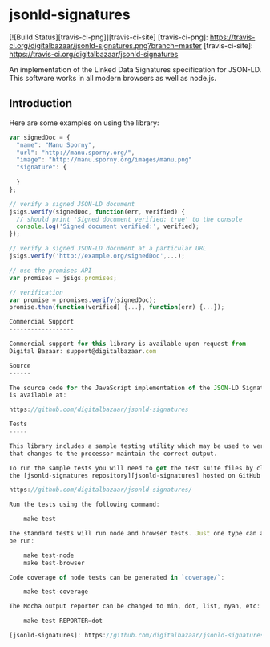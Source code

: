 jsonld-signatures
=================

[![Build Status][travis-ci-png]][travis-ci-site]
[travis-ci-png]: https://travis-ci.org/digitalbazaar/jsonld-signatures.png?branch=master
[travis-ci-site]: https://travis-ci.org/digitalbazaar/jsonld-signatures

An implementation of the Linked Data Signatures specification for JSON-LD. 
This software works in all modern browsers as well as node.js.

Introduction
------------

Here are some examples on using the library:

```js
var signedDoc = {
  "name": "Manu Sporny",
  "url": "http://manu.sporny.org/",
  "image": "http://manu.sporny.org/images/manu.png"
  "signature": {
    
  }
};

// verify a signed JSON-LD document
jsigs.verify(signedDoc, function(err, verified) {
  // should print 'Signed document verified: true' to the console
  console.log('Signed document verified:', verified);
});

// verify a signed JSON-LD document at a particular URL
jsigs.verify('http://example.org/signedDoc',...);

// use the promises API
var promises = jsigs.promises;

// verification
var promise = promises.verify(signedDoc);
promise.then(function(verified) {...}, function(err) {...});

Commercial Support
------------------

Commercial support for this library is available upon request from
Digital Bazaar: support@digitalbazaar.com

Source
------

The source code for the JavaScript implementation of the JSON-LD Signatures API
is available at:

https://github.com/digitalbazaar/jsonld-signatures

Tests
-----

This library includes a sample testing utility which may be used to verify
that changes to the processor maintain the correct output.

To run the sample tests you will need to get the test suite files by cloning
the [jsonld-signatures repository][jsonld-signatures] hosted on GitHub.

https://github.com/digitalbazaar/jsonld-signatures/

Run the tests using the following command:

    make test

The standard tests will run node and browser tests. Just one type can also
be run:

    make test-node
    make test-browser

Code coverage of node tests can be generated in `coverage/`:

    make test-coverage

The Mocha output reporter can be changed to min, dot, list, nyan, etc:

    make test REPORTER=dot

[jsonld-signatures]: https://github.com/digitalbazaar/jsonld-signatures/